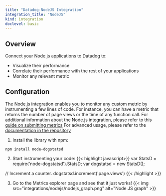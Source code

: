 ```yaml
---
title: "Datadog-NodeJS Integration"
integration_title: "NodeJS"
kind: integration
doclevel: basic
---
```


## Overview

Connect your Node.js applications to Datadog to:

* Visualize their performance
* Correlate their performance with the rest of your applications
* Monitor any relevant metric

## Configuration

The Node.js integration enables you to monitor any custom metric by instrumenting a few lines of code. 
For instance, you can have a metric that returns the number of page views or the time of any function call. 
For additional information about the Node.js integration, please refer to this [guide on submitting metrics](https://docs.datadoghq.com/guides/metrics/)
For advanced usage, please refer to the [documentation in the repository](https://github.com/joybro/node-dogstatsd)

1. Install the library with npm:
```
npm install node-dogstatsd
```

2. Start instrumenting your code:
{{< highlight javascript>}}
var StatsD = require('node-dogstatsd').StatsD;
var dogstatsd = new StatsD();

// Increment a counter.
dogstatsd.increment('page.views')
{{< /highlight >}}

3. Go to the Metrics explorer page and see that it just works! 
{{< img src="integrations/nodejs/nodejs_graph.png" alt="Node JS graph" >}}
